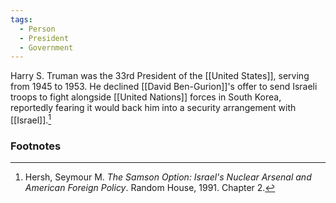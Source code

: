 ```yaml
---
tags:
  - Person
  - President
  - Government
---
```

Harry S. Truman was the 33rd President of the [[United States]], serving from 1945 to 1953. He declined [[David Ben-Gurion]]'s offer to send Israeli troops to fight alongside [[United Nations]] forces in South Korea, reportedly fearing it would back him into a security arrangement with [[Israel]].[^1]

### Footnotes

[^1]: Hersh, Seymour M. *The Samson Option: Israel's Nuclear Arsenal and American Foreign Policy*. Random House, 1991. Chapter 2.